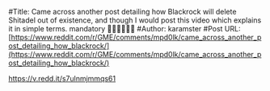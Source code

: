 #Title: Came across another post detailing how Blackrock will delete Shitadel out of existence, and though I would post this video which explains it in simple terms. mandatory 🚀🚀🚀🚀🚀🚀
#Author: karamster
#Post URL: [https://www.reddit.com/r/GME/comments/mpd0lk/came_across_another_post_detailing_how_blackrock/](https://www.reddit.com/r/GME/comments/mpd0lk/came_across_another_post_detailing_how_blackrock/)


https://v.redd.it/s7ulnmjmmqs61